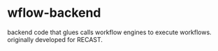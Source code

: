 # wflow-backend

backend code that glues calls workflow engines to execute workflows. originally developed for RECAST.
